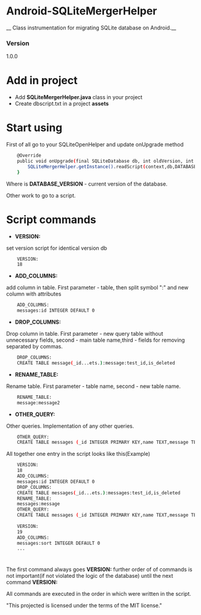 # Android-SQLiteMergerHelper

__ Class instrumentation for migrating SQLite database on Android.__ 

### Version
1.0.0

# Add in project

 - Add __SQLiteMergerHelper.java__ class in your project
 - Create dbscript.txt in a project __assets__
 
# Start using

First of all go to your SQLiteOpenHelper and update onUpgrade method

```sh
	@Override
    public void onUpgrade(final SQLiteDatabase db, int oldVersion, int newVersion) {
        SQLiteMergerHelper.getInstance().readScript(context,db,DATABASE_VERSION);
    }
```

Where is __DATABASE_VERSION__ - current version of the database.

Other work to go to a script.

# Script commands


 - __VERSION:__

  set version script for identical version db
```sh
	VERSION:
	18
```


 - __ADD_COLUMNS:__
 
  add column in table. First parameter - table, then split symbol ":" and new column with attributes
```sh
	ADD_COLUMNS:  
	messages:id INTEGER DEFAULT 0
```  


 - __DROP_COLUMNS:__
 
 Drop column in table. First parameter - new query table without unnecessary fields, second - main table name,third - fields for removing separated by commas.
```sh
	DROP_COLUMNS:
	CREATE TABLE message(_id...ets.):message:test_id,is_deleted 
```


 - __RENAME_TABLE:__
 
 Rename table. First parameter - table name, second - new table name.
```sh
	RENAME_TABLE:
	message:message2
```


 - __OTHER_QUERY:__
 
Other queries. Implementation of any other queries.
```sh
	OTHER_QUERY:
	CREATE TABLE messages (_id INTEGER PRIMARY KEY,name TEXT,message TEXT,moderate TEXT)
```
 
All together one entry in the script looks like this(Example)
 
```sh
	VERSION:
	18
	ADD_COLUMNS:  
	messages:id INTEGER DEFAULT 0
	DROP_COLUMNS:
	CREATE TABLE messages(_id...ets.):messages:test_id,is_deleted 
	RENAME_TABLE:
	messages:message
	OTHER_QUERY:
	CREATE TABLE messages (_id INTEGER PRIMARY KEY,name TEXT,message TEXT,moderate TEXT)
 
	VERSION:
	19
	ADD_COLUMNS:  
	messages:sort INTEGER DEFAULT 0
	...
```

#
The first command always goes __VERSION:__ further order of of commands is not important(if not violated the logic of the database) until the next command __VERSION:__

All commands are executed in the order in which were written in the script.
 
"This projected is licensed under the terms of the MIT license."